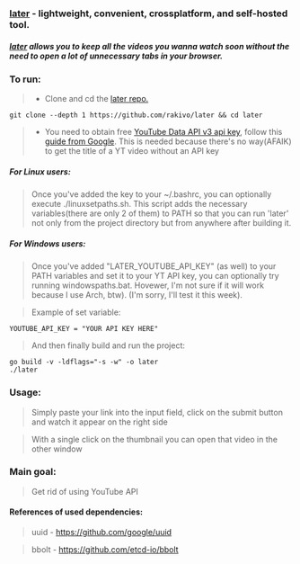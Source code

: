 ### [later](https://github.com/rakivo/later) - lightweight, convenient, crossplatform, and self-hosted tool.
##### [later](https://github.com/rakivo/later) allows you to keep all the videos you wanna watch soon without the need to open a lot of unnecessary tabs in your browser.

### To run:
> - Clone and cd the [later repo.](https://github.com/rakivo/later)
```shell
git clone --depth 1 https://github.com/rakivo/later && cd later
```
> - You need to obtain free [YouTube Data API v3 api key](https://developers.google.com/youtube/v3), follow this [guide from Google](https://developers.google.com/youtube/v3/getting-started). This is needed because there's no way(AFAIK) to get the title of a YT video without an API key

##### For Linux users:
> Once you've added the key to your ~/.bashrc, you can optionally execute ./linuxsetpaths.sh. This script adds the necessary variables(there are only 2 of them) to PATH so that you can run 'later' not only from the project directory but from anywhere after building it.
##### For Windows users:
> Once you've added "LATER_YOUTUBE_API_KEY" (as well) to your PATH variables and set it to your YT API key, you can optionally try running windowspaths.bat. Hovewer, I'm not sure if it will work because I use Arch, btw). (I'm sorry, I'll test it this week).

> Example of set variable:
```shell
YOUTUBE_API_KEY = "YOUR API KEY HERE"
```

> And then finally build and run the project:
```shell
go build -v -ldflags="-s -w" -o later
./later
```

### Usage:
> Simply paste your link into the input field, click on the submit button and watch it appear on the right side

> With a single click on the thumbnail you can open that video in the other window

### Main goal:
> Get rid of using YouTube API

#### References of used dependencies:
> uuid     - https://github.com/google/uuid

> bbolt    - https://github.com/etcd-io/bbolt
